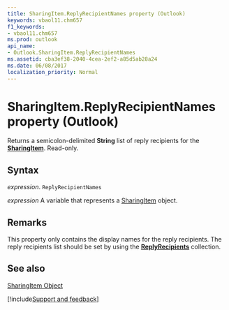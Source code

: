 ```yaml
---
title: SharingItem.ReplyRecipientNames property (Outlook)
keywords: vbaol11.chm657
f1_keywords:
- vbaol11.chm657
ms.prod: outlook
api_name:
- Outlook.SharingItem.ReplyRecipientNames
ms.assetid: cba3ef38-2040-4cea-2ef2-a85d5ab28a24
ms.date: 06/08/2017
localization_priority: Normal
---
```



# SharingItem.ReplyRecipientNames property (Outlook)

Returns a semicolon-delimited  **String** list of reply recipients for the **[SharingItem](Outlook.SharingItem.md)**. Read-only.


## Syntax

_expression_. `ReplyRecipientNames`

_expression_ A variable that represents a [SharingItem](Outlook.SharingItem.md) object.


## Remarks

This property only contains the display names for the reply recipients. The reply recipients list should be set by using the  **[ReplyRecipients](Outlook.SharingItem.ReplyRecipients.md)** collection.


## See also


[SharingItem Object](Outlook.SharingItem.md)

[!include[Support and feedback](~/includes/feedback-boilerplate.md)]